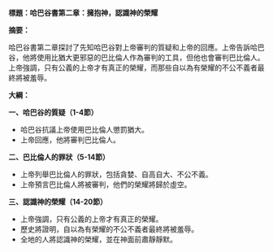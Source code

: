**標題：哈巴谷書第二章：擁抱神，認識神的榮耀**

**摘要：**

哈巴谷書第二章探討了先知哈巴谷對上帝審判的質疑和上帝的回應。上帝告訴哈巴谷，他將使用比猶大更邪惡的巴比倫人作為審判的工具，但他也會審判巴比倫人。上帝強調，只有公義的上帝才有真正的榮耀，而那些自以為有榮耀的不公不義者最終將被羞辱。

**大綱：**

**一、哈巴谷的質疑（1-4節）**
* 哈巴谷抗議上帝使用巴比倫人懲罰猶大。
* 上帝回應，他將審判巴比倫人。

**二、巴比倫人的罪狀（5-14節）**
* 上帝列舉巴比倫人的罪狀，包括貪婪、自高自大、不公不義。
* 上帝預言巴比倫人將被審判，他們的榮耀將歸於虛空。

**三、認識神的榮耀（14-20節）**
* 上帝強調，只有公義的上帝才有真正的榮耀。
* 歷史將證明，自以為有榮耀的不公不義者最終將被羞辱。
* 全地的人將認識神的榮耀，並在神面前肅靜靜默。